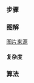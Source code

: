 ### 步骤



### 图解

[图片来源](https://xiaozhuanlan.com/topic/6439782051)

#### 复杂度



### 算法

```python

```

